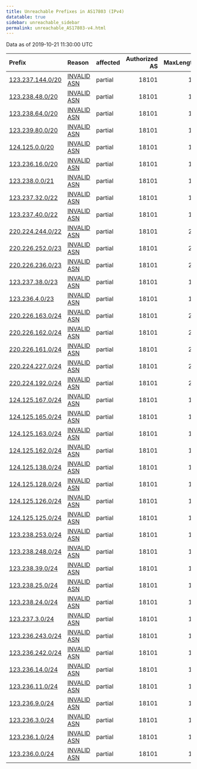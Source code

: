 ```yaml
---
title: Unreachable Prefixes in AS17803 (IPv4)
datatable: true
sidebar: unreachable_sidebar
permalink: unreachable_AS17803-v4.html
---
```


Data as of 2019-10-21 11:30:00 UTC


<div class="datatable-begin"></div>

| Prefix                                                     | Reason                                                                                                  | affected   |   Authorized AS |   MaxLength | Anchor                                       |   unreachable /24s |
|:-----------------------------------------------------------|:--------------------------------------------------------------------------------------------------------|:-----------|----------------:|------------:|:---------------------------------------------|-------------------:|
| [123.237.144.0/20](https://stat.ripe.net/123.237.144.0/20) | [INVALID ASN](https://rpki-validator.ripe.net/announcement-preview?asn=AS17803&prefix=123.237.144.0/20) | partial    |           18101 |          14 | [APNIC](unreachable_APNIC_RPKI_Root-v4.html) |                 16 |
| [123.238.48.0/20](https://stat.ripe.net/123.238.48.0/20)   | [INVALID ASN](https://rpki-validator.ripe.net/announcement-preview?asn=AS17803&prefix=123.238.48.0/20)  | partial    |           18101 |          14 | [APNIC](unreachable_APNIC_RPKI_Root-v4.html) |                 16 |
| [123.238.64.0/20](https://stat.ripe.net/123.238.64.0/20)   | [INVALID ASN](https://rpki-validator.ripe.net/announcement-preview?asn=AS17803&prefix=123.238.64.0/20)  | partial    |           18101 |          14 | [APNIC](unreachable_APNIC_RPKI_Root-v4.html) |                 16 |
| [123.239.80.0/20](https://stat.ripe.net/123.239.80.0/20)   | [INVALID ASN](https://rpki-validator.ripe.net/announcement-preview?asn=AS17803&prefix=123.239.80.0/20)  | partial    |           18101 |          14 | [APNIC](unreachable_APNIC_RPKI_Root-v4.html) |                 16 |
| [124.125.0.0/20](https://stat.ripe.net/124.125.0.0/20)     | [INVALID ASN](https://rpki-validator.ripe.net/announcement-preview?asn=AS17803&prefix=124.125.0.0/20)   | partial    |           18101 |          16 | [APNIC](unreachable_APNIC_RPKI_Root-v4.html) |                 16 |
| [123.236.16.0/20](https://stat.ripe.net/123.236.16.0/20)   | [INVALID ASN](https://rpki-validator.ripe.net/announcement-preview?asn=AS17803&prefix=123.236.16.0/20)  | partial    |           18101 |          14 | [APNIC](unreachable_APNIC_RPKI_Root-v4.html) |                 16 |
| [123.238.0.0/21](https://stat.ripe.net/123.238.0.0/21)     | [INVALID ASN](https://rpki-validator.ripe.net/announcement-preview?asn=AS17803&prefix=123.238.0.0/21)   | partial    |           18101 |          14 | [APNIC](unreachable_APNIC_RPKI_Root-v4.html) |                  8 |
| [123.237.32.0/22](https://stat.ripe.net/123.237.32.0/22)   | [INVALID ASN](https://rpki-validator.ripe.net/announcement-preview?asn=AS17803&prefix=123.237.32.0/22)  | partial    |           18101 |          14 | [APNIC](unreachable_APNIC_RPKI_Root-v4.html) |                  4 |
| [123.237.40.0/22](https://stat.ripe.net/123.237.40.0/22)   | [INVALID ASN](https://rpki-validator.ripe.net/announcement-preview?asn=AS17803&prefix=123.237.40.0/22)  | partial    |           18101 |          14 | [APNIC](unreachable_APNIC_RPKI_Root-v4.html) |                  4 |
| [220.224.244.0/22](https://stat.ripe.net/220.224.244.0/22) | [INVALID ASN](https://rpki-validator.ripe.net/announcement-preview?asn=AS17803&prefix=220.224.244.0/22) | partial    |           18101 |          24 | [APNIC](unreachable_APNIC_RPKI_Root-v4.html) |                  4 |
| [220.226.252.0/23](https://stat.ripe.net/220.226.252.0/23) | [INVALID ASN](https://rpki-validator.ripe.net/announcement-preview?asn=AS17803&prefix=220.226.252.0/23) | partial    |           18101 |          24 | [APNIC](unreachable_APNIC_RPKI_Root-v4.html) |                  2 |
| [220.226.236.0/23](https://stat.ripe.net/220.226.236.0/23) | [INVALID ASN](https://rpki-validator.ripe.net/announcement-preview?asn=AS17803&prefix=220.226.236.0/23) | partial    |           18101 |          24 | [APNIC](unreachable_APNIC_RPKI_Root-v4.html) |                  2 |
| [123.237.38.0/23](https://stat.ripe.net/123.237.38.0/23)   | [INVALID ASN](https://rpki-validator.ripe.net/announcement-preview?asn=AS17803&prefix=123.237.38.0/23)  | partial    |           18101 |          14 | [APNIC](unreachable_APNIC_RPKI_Root-v4.html) |                  2 |
| [123.236.4.0/23](https://stat.ripe.net/123.236.4.0/23)     | [INVALID ASN](https://rpki-validator.ripe.net/announcement-preview?asn=AS17803&prefix=123.236.4.0/23)   | partial    |           18101 |          14 | [APNIC](unreachable_APNIC_RPKI_Root-v4.html) |                  2 |
| [220.226.163.0/24](https://stat.ripe.net/220.226.163.0/24) | [INVALID ASN](https://rpki-validator.ripe.net/announcement-preview?asn=AS17803&prefix=220.226.163.0/24) | partial    |           18101 |          24 | [APNIC](unreachable_APNIC_RPKI_Root-v4.html) |                  1 |
| [220.226.162.0/24](https://stat.ripe.net/220.226.162.0/24) | [INVALID ASN](https://rpki-validator.ripe.net/announcement-preview?asn=AS17803&prefix=220.226.162.0/24) | partial    |           18101 |          24 | [APNIC](unreachable_APNIC_RPKI_Root-v4.html) |                  1 |
| [220.226.161.0/24](https://stat.ripe.net/220.226.161.0/24) | [INVALID ASN](https://rpki-validator.ripe.net/announcement-preview?asn=AS17803&prefix=220.226.161.0/24) | partial    |           18101 |          24 | [APNIC](unreachable_APNIC_RPKI_Root-v4.html) |                  1 |
| [220.224.227.0/24](https://stat.ripe.net/220.224.227.0/24) | [INVALID ASN](https://rpki-validator.ripe.net/announcement-preview?asn=AS17803&prefix=220.224.227.0/24) | partial    |           18101 |          24 | [APNIC](unreachable_APNIC_RPKI_Root-v4.html) |                  1 |
| [220.224.192.0/24](https://stat.ripe.net/220.224.192.0/24) | [INVALID ASN](https://rpki-validator.ripe.net/announcement-preview?asn=AS17803&prefix=220.224.192.0/24) | partial    |           18101 |          24 | [APNIC](unreachable_APNIC_RPKI_Root-v4.html) |                  1 |
| [124.125.167.0/24](https://stat.ripe.net/124.125.167.0/24) | [INVALID ASN](https://rpki-validator.ripe.net/announcement-preview?asn=AS17803&prefix=124.125.167.0/24) | partial    |           18101 |          16 | [APNIC](unreachable_APNIC_RPKI_Root-v4.html) |                  1 |
| [124.125.165.0/24](https://stat.ripe.net/124.125.165.0/24) | [INVALID ASN](https://rpki-validator.ripe.net/announcement-preview?asn=AS17803&prefix=124.125.165.0/24) | partial    |           18101 |          16 | [APNIC](unreachable_APNIC_RPKI_Root-v4.html) |                  1 |
| [124.125.163.0/24](https://stat.ripe.net/124.125.163.0/24) | [INVALID ASN](https://rpki-validator.ripe.net/announcement-preview?asn=AS17803&prefix=124.125.163.0/24) | partial    |           18101 |          16 | [APNIC](unreachable_APNIC_RPKI_Root-v4.html) |                  1 |
| [124.125.162.0/24](https://stat.ripe.net/124.125.162.0/24) | [INVALID ASN](https://rpki-validator.ripe.net/announcement-preview?asn=AS17803&prefix=124.125.162.0/24) | partial    |           18101 |          16 | [APNIC](unreachable_APNIC_RPKI_Root-v4.html) |                  1 |
| [124.125.138.0/24](https://stat.ripe.net/124.125.138.0/24) | [INVALID ASN](https://rpki-validator.ripe.net/announcement-preview?asn=AS17803&prefix=124.125.138.0/24) | partial    |           18101 |          16 | [APNIC](unreachable_APNIC_RPKI_Root-v4.html) |                  1 |
| [124.125.128.0/24](https://stat.ripe.net/124.125.128.0/24) | [INVALID ASN](https://rpki-validator.ripe.net/announcement-preview?asn=AS17803&prefix=124.125.128.0/24) | partial    |           18101 |          16 | [APNIC](unreachable_APNIC_RPKI_Root-v4.html) |                  1 |
| [124.125.126.0/24](https://stat.ripe.net/124.125.126.0/24) | [INVALID ASN](https://rpki-validator.ripe.net/announcement-preview?asn=AS17803&prefix=124.125.126.0/24) | partial    |           18101 |          16 | [APNIC](unreachable_APNIC_RPKI_Root-v4.html) |                  1 |
| [124.125.125.0/24](https://stat.ripe.net/124.125.125.0/24) | [INVALID ASN](https://rpki-validator.ripe.net/announcement-preview?asn=AS17803&prefix=124.125.125.0/24) | partial    |           18101 |          16 | [APNIC](unreachable_APNIC_RPKI_Root-v4.html) |                  1 |
| [123.238.253.0/24](https://stat.ripe.net/123.238.253.0/24) | [INVALID ASN](https://rpki-validator.ripe.net/announcement-preview?asn=AS17803&prefix=123.238.253.0/24) | partial    |           18101 |          14 | [APNIC](unreachable_APNIC_RPKI_Root-v4.html) |                  1 |
| [123.238.248.0/24](https://stat.ripe.net/123.238.248.0/24) | [INVALID ASN](https://rpki-validator.ripe.net/announcement-preview?asn=AS17803&prefix=123.238.248.0/24) | partial    |           18101 |          14 | [APNIC](unreachable_APNIC_RPKI_Root-v4.html) |                  1 |
| [123.238.39.0/24](https://stat.ripe.net/123.238.39.0/24)   | [INVALID ASN](https://rpki-validator.ripe.net/announcement-preview?asn=AS17803&prefix=123.238.39.0/24)  | partial    |           18101 |          14 | [APNIC](unreachable_APNIC_RPKI_Root-v4.html) |                  1 |
| [123.238.25.0/24](https://stat.ripe.net/123.238.25.0/24)   | [INVALID ASN](https://rpki-validator.ripe.net/announcement-preview?asn=AS17803&prefix=123.238.25.0/24)  | partial    |           18101 |          14 | [APNIC](unreachable_APNIC_RPKI_Root-v4.html) |                  1 |
| [123.238.24.0/24](https://stat.ripe.net/123.238.24.0/24)   | [INVALID ASN](https://rpki-validator.ripe.net/announcement-preview?asn=AS17803&prefix=123.238.24.0/24)  | partial    |           18101 |          14 | [APNIC](unreachable_APNIC_RPKI_Root-v4.html) |                  1 |
| [123.237.3.0/24](https://stat.ripe.net/123.237.3.0/24)     | [INVALID ASN](https://rpki-validator.ripe.net/announcement-preview?asn=AS17803&prefix=123.237.3.0/24)   | partial    |           18101 |          14 | [APNIC](unreachable_APNIC_RPKI_Root-v4.html) |                  1 |
| [123.236.243.0/24](https://stat.ripe.net/123.236.243.0/24) | [INVALID ASN](https://rpki-validator.ripe.net/announcement-preview?asn=AS17803&prefix=123.236.243.0/24) | partial    |           18101 |          14 | [APNIC](unreachable_APNIC_RPKI_Root-v4.html) |                  1 |
| [123.236.242.0/24](https://stat.ripe.net/123.236.242.0/24) | [INVALID ASN](https://rpki-validator.ripe.net/announcement-preview?asn=AS17803&prefix=123.236.242.0/24) | partial    |           18101 |          14 | [APNIC](unreachable_APNIC_RPKI_Root-v4.html) |                  1 |
| [123.236.14.0/24](https://stat.ripe.net/123.236.14.0/24)   | [INVALID ASN](https://rpki-validator.ripe.net/announcement-preview?asn=AS17803&prefix=123.236.14.0/24)  | partial    |           18101 |          14 | [APNIC](unreachable_APNIC_RPKI_Root-v4.html) |                  1 |
| [123.236.11.0/24](https://stat.ripe.net/123.236.11.0/24)   | [INVALID ASN](https://rpki-validator.ripe.net/announcement-preview?asn=AS17803&prefix=123.236.11.0/24)  | partial    |           18101 |          14 | [APNIC](unreachable_APNIC_RPKI_Root-v4.html) |                  1 |
| [123.236.9.0/24](https://stat.ripe.net/123.236.9.0/24)     | [INVALID ASN](https://rpki-validator.ripe.net/announcement-preview?asn=AS17803&prefix=123.236.9.0/24)   | partial    |           18101 |          14 | [APNIC](unreachable_APNIC_RPKI_Root-v4.html) |                  1 |
| [123.236.3.0/24](https://stat.ripe.net/123.236.3.0/24)     | [INVALID ASN](https://rpki-validator.ripe.net/announcement-preview?asn=AS17803&prefix=123.236.3.0/24)   | partial    |           18101 |          14 | [APNIC](unreachable_APNIC_RPKI_Root-v4.html) |                  1 |
| [123.236.1.0/24](https://stat.ripe.net/123.236.1.0/24)     | [INVALID ASN](https://rpki-validator.ripe.net/announcement-preview?asn=AS17803&prefix=123.236.1.0/24)   | partial    |           18101 |          14 | [APNIC](unreachable_APNIC_RPKI_Root-v4.html) |                  1 |
| [123.236.0.0/24](https://stat.ripe.net/123.236.0.0/24)     | [INVALID ASN](https://rpki-validator.ripe.net/announcement-preview?asn=AS17803&prefix=123.236.0.0/24)   | partial    |           18101 |          14 | [APNIC](unreachable_APNIC_RPKI_Root-v4.html) |                  1 |

<div class="datatable-end"></div>